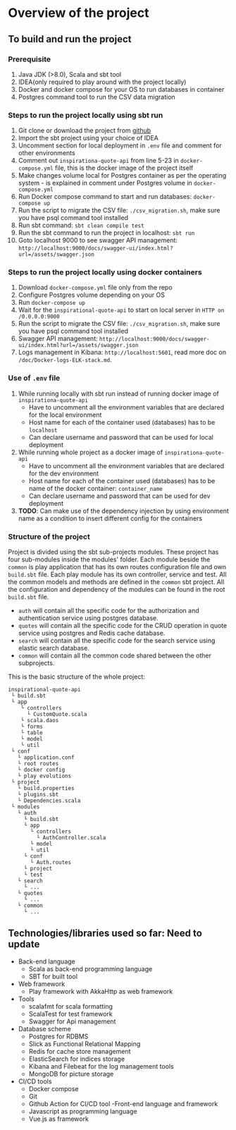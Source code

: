 # Overview of the project

## To build and run the project

### Prerequisite
1. Java JDK (>8.0), Scala and sbt tool
2. IDEA(only required to play around with the project locally)
3. Docker and docker compose for your OS to run databases in container
4. Postgres command tool to run the CSV data migration

### Steps to run the project locally using sbt run
1. Git clone or download the project from [github](https://github.com/krishna-thapa/inspirational-quote-api)
2. Import the sbt project using your choice of IDEA
3. Uncomment section for local deployment in `.env` file and comment for other environments
4. Comment out `inspirationa-quote-api` from line 5-23 in `docker-compose.yml` file, this is the docker image of the project itself
5. Make changes volume local for Postgres container as per the operating system - is explained in comment under Postgres volume in `docker-compose.yml`
6. Run Docker compose command to start and run databases: `docker-compose up`
7. Run the script to migrate the CSV file: `./csv_migration.sh`, make sure you have psql command tool installed
8. Run sbt command: `sbt clean compile test`
9. Run the sbt command to run the project in localhost: `sbt run`
10. Goto localhost 9000 to see swagger API management: `http://localhost:9000/docs/swagger-ui/index.html?url=/assets/swagger.json`

### Steps to run the project locally using docker containers
1. Download `docker-compose.yml` file only from the repo
2. Configure Postgres volume depending on your OS
3. Run `docker-compose up`
4. Wait for the `inspirational-quote-api` to start on local server in `HTTP on /0.0.0.0:9000`   
5. Run the script to migrate the CSV file: `./csv_migration.sh`, make sure you have psql command tool installed
6. Swagger API management: `http://localhost:9000/docs/swagger-ui/index.html?url=/assets/swagger.json`
7. Logs management in Kibana: `http://localhost:5601`, read more doc on `/doc/Docker-logs-ELK-stack.md`.

### Use of `.env` file
1. While running locally with sbt run instead of running docker image of `inspirationa-quote-api`
    - Have to uncomment all the environment variables that are declared for the local environment 
    - Host name for each of the container used (databases) has to be `localhost`
    - Can declare username and password that can be used for local deployment 
2. While running whole project as a docker image of `inspirationa-quote-api`
    - Have to uncomment all the environment variables that are declared for the dev environment
    - Host name for each of the container used (databases) has to be name of the docker container: `container_name`
    - Can declare username and password that can be used for dev deployment 
3. **TODO**: Can make use of the dependency injection by using environment name as a condition to insert different config for the containers

### Structure of the project
Project is divided using the sbt sub-projects modules. These project has four sub-modules inside the modules' folder. Each module beside the `common` is play application that has its own routes configuration file and own `build.sbt` file. Each play module has its own controller, service and test. All the common models and methods are defined in the `common` sbt project. All the configuration and dependency of the modules can be found in the root `build.sbt` file.

* `auth` will contain all the specific code for the authorization and authentication service using postgres database.
* `quotes` will contain all the specific code for the CRUD operation in quote service using postgres and Redis cache database.
* `search` will contain all the specific code for the search service using elastic search database.
* `common` will contain all the common code shared between the other subprojects.

This is the basic structure of the whole project:
```
inspirational-quote-api
 └ build.sbt
 └ app
    └ controllers
      └ CustomQuote.scala
    └ scala.daos
    └ forms
    └ table
    └ model
    └ util
 └ conf
   └ application.conf
   └ root routes
   └ docker config 
   └ play evolutions
 └ project
   └ build.properties
   └ plugins.sbt
   └ Dependencies.scala
 └ modules
   └ auth
     └ build.sbt
     └ app
       └ controllers
         └ AuthController.scala
       └ model
       └ util
     └ conf
       └ Auth.routes
     └ project
     └ test
   └ search
     └ ...
   └ quotes
     └ ...
   └ common
     └ ...
```

## Technologies/libraries used so far: Need to update
- Back-end language
    - Scala as back-end programming language
    - SBT for built tool
- Web framework
    - Play framework with AkkaHttp as web framework
- Tools
    - scalafmt for scala formatting
    - ScalaTest for test framework
    - Swagger for Api management
- Database scheme
    - Postgres for RDBMS
    - Slick as Functional Relational Mapping
    - Redis for cache store management
    - ElasticSearch for indices storage 
    - Kibana and Filebeat for the log management tools
    - MongoDB for picture storage
- CI/CD tools
    - Docker compose
    - Git
    - Github Action for CI/CD tool
-Front-end language and framework
    - Javascript as programming language
    - Vue.js as framework
